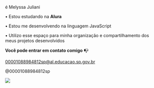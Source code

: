 
 é Melyssa Juliani

• Estou estudando na **Alura**

• Estou me desenvolvendo na linguagem JavaScript

• Utilizo esse espaço para minha organização e compartilhamento dos meus projetos desenvolvidos

**Você pode entrar em contato comigo** 📭

00001088984812sp@al.educacao.sp.gov.br

@00001088984812sp

![](https://media.tenor.com/py71sbw2zOMAAAAM/ines-brasil.gif)

                                                                    
